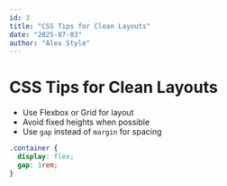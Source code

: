 ```yaml
---
id: 3
title: "CSS Tips for Clean Layouts"
date: "2025-07-03"
author: "Alex Style"
---
```


# CSS Tips for Clean Layouts

- Use Flexbox or Grid for layout
- Avoid fixed heights when possible
- Use `gap` instead of `margin` for spacing

```css
.container {
  display: flex;
  gap: 1rem;
}
```

